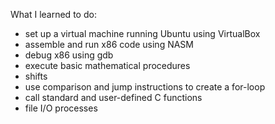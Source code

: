 What I learned to do:
- set up a virtual machine running Ubuntu using VirtualBox
- assemble and run x86 code using NASM
- debug x86 using gdb
- execute basic mathematical procedures
- shifts
- use comparison and jump instructions to create a for-loop
- call standard and user-defined C functions
- file I/O processes


